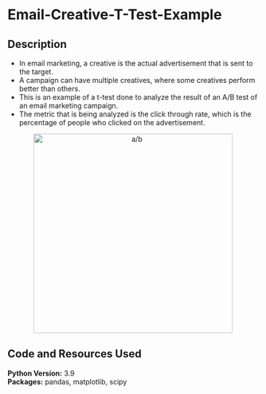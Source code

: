 # Email-Creative-T-Test-Example

## Description

- In email marketing, a creative is the actual advertisement that is sent to the target.
- A campaign can have multiple creatives, where some creatives perform better than others.
- This is an example of a t-test done to analyze the result of an A/B test of an email marketing campaign.
- The metric that is being analyzed is the click through rate, which is the percentage of people who clicked on the advertisement.

<p align="center">
<img src="email-t-tes.png" width="400" alt="a/b">
</p>


## Code and Resources Used
**Python Version:** 3.9 <br> 
**Packages:** pandas, matplotlib, scipy
